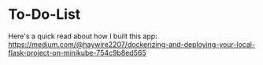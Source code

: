 # To-Do-List

Here's a quick read about how I built this app: 
https://medium.com/@haywire2207/dockerizing-and-deploying-your-local-flask-project-on-minikube-754c9b8ed565
